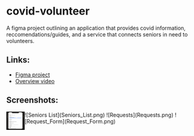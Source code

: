 # covid-volunteer
A figma project outlining an application that provides covid information, reccomendations/guides, and a service that connects seniors in need to volunteers.
## Links:
- [Figma project](https://www.figma.com/file/STev0CNuhCSymN0KFcRoYa/Assignment2)
- [Overview video](https://youtu.be/O0jDz5iwvxo)
## Screenshots:
<img src="Seniors_List.png" align="left" height="48em" width="48" >
![Seniors List](Seniors_List.png)
![Requests](Requests.png)
![Request_Form](Request_Form.png)
